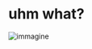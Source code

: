 # uhm what?


![immagine](https://github.com/user-attachments/assets/7eb2ee5f-ec98-47ff-b250-7450992b2fdf)


